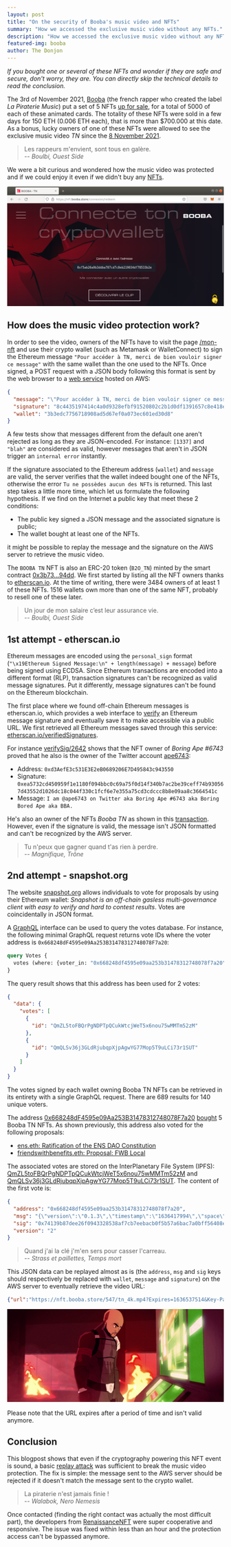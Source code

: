 ```yaml
---
layout: post
title: "On the security of Booba's music video and NFTs"
summary: "How we accessed the exclusive music video without any NFTs."
description: "How we accessed the exclusive music video without any NFTs."
featured-img: booba
author: The Donjon
---
```


*If you bought one or several of these NFTs and wonder if they are safe and secure, don't worry, they are. You can directly skip the technical details to read the conclusion.*

The 3rd of November 2021, [Booba](https://twitter.com/booba) (the french rapper who created the label *La Piraterie Music*) put a set of 5 NFTs [up for sale](https://twitter.com/booba/status/1455756572936790019), for a total of 5000 of each of these animated cards. The totality of these NFTs were sold in a few days for 150 ETH (0.006 ETH each), that is more than $700.000 at this date. As a bonus, lucky owners of one of these NFTs were allowed to see the exclusive music video *TN* since the [8 November 2021](https://twitter.com/booba/status/1457766868299681797).

> Les rappeurs m'envient, sont tous en galère.\
> -- *Boulbi, Ouest Side*

We were a bit curious and wondered how the music video was protected and if we could enjoy it even if we didn't buy any [NFTs](https://opensea.io/collection/booba-tn).

![https://nft.booba.store website](/assets/booba/browser1.png)

## How does the music video protection work?

In order to see the video, owners of the NFTs have to visit the page [/mon-nft](https://nft.booba.store/mon-nft) and use their crypto wallet (such as Metamask or WalletConnect) to sign the Ethereum message `"Pour accéder à TN, merci de bien vouloir signer ce message"` with the same wallet than the one used to the NFTs. Once signed, a POST request with a JSON body following this format is sent by the web browser to a [web service](https://m5b1e7khw3.execute-api.eu-west-3.amazonaws.com/intermediate/tn) hosted on AWS:

```json
{
  "message": "\"Pour accéder à TN, merci de bien vouloir signer ce message\"",
  "signature": "8c4435197414c4a0d9328efbf91520802c2b1d0df1391657c8e418ec6da3ab7944c2569f9e08b4c5d5d621ed7bd13802e4bed25c248deec6b690b2e29cb155c21b",
  "wallet": "3b3edc7756718908ad5d67ef0a073ec601ed30d8"
}
```

A few tests show that messages different from the default one aren't rejected as long as they are JSON-encoded. For instance: `[1337]` and `"blah"` are considered as valid, however messages that aren't in JSON trigger an `internal error` instantly.

If the signature associated to the Ethereum address (`wallet`) and `message` are valid, the server verifies that the wallet indeed bought one of the NFTs, otherwise the error `Tu ne possèdes aucun des NFTs` is returned. This last step takes a little more time, which let us formulate the following hypothesis. If we find on the Internet a public key that meet these 2 conditions:

- The public key signed a JSON message and the associated signature is public;
- The wallet bought at least one of the NFTs.

it might be possible to replay the message and the signature on the AWS server to retrieve the music video.

The `BOOBA TN` NFT is also an ERC-20 token (`B2O_TN`) minted by the smart contract [0x3b73...94dd](https://etherscan.io/address/0x3b7335f3f1771122cd0107416b1da1b2fb7e94dd). We first started by listing all the NFT owners thanks to [etherscan.io](https://etherscan.io/token/generic-tokenholder-inventory?contractAddress=0x3b7335f3f1771122cd0107416b1da1b2fb7e94dd). At the time of writing, there were 3484 owners of at least 1 of these NFTs. 1516 wallets own more than one of the same NFT, probably to resell one of these later.

> Un jour de mon salaire c’est leur assurance vie.\
> -- *Boulbi, Ouest Side*

## 1st attempt - etherscan.io

Ethereum messages are encoded using the `personal_sign` format (`"\x19Ethereum Signed Message:\n" + length(message) + message`) before being signed using ECDSA. Since Ethereum transactions are encoded into a different format (RLP), transaction signatures can't be recognized as valid message signatures. Put it differently, message signatures can't be found on the Ethereum blockchain.

The first place where we found off-chain Ethereum messages is etherscan.io, which provides a web interface to [verify](https://etherscan.io/verifySig) an Ethereum message signature and eventually save it to make accessible via a public URL. We first retrieved all Ethereum messages saved through this service: [etherscan.io/verifiedSignatures](https://etherscan.io/verifiedSignatures).

For instance [verifySig/2642](https://etherscan.io/verifySig/2642) shows that the NFT owner of *Boring Ape #6743* proved that he also is the owner of the Twitter account [ape6743](https://twitter.com/ape6743):

- Address: `0xd3AefE3c531E3E2eB0689206E7D495843c943550`
- Signature: `0xea5732cd450959f1e1180f094bbc0c69a75f0d14f340b7ac2be39ceff74b930567d43552d1026dc18c044f330c1fcf6e7e355a75cd3cdccc8b8e09aa8c3664541c`
- Message: `I am @ape6743 on Twitter aka Boring Ape #6743 aka Boring Bored Ape aka BBA.`

He's also an owner of the NFTs *Booba TN* as shown in this [transaction](https://etherscan.io/tx/0x2cb3d4177b54d2ba601412ea37d55f3898ba4e4852cc036971b2ebe6d4d9c153). However, even if the signature is valid, the message isn't JSON formatted and can't be recognized by the AWS server.

> Tu n'peux que gagner quand t'as rien à perdre.\
> -- *Magnifique, Trône*

## 2nd attempt - snapshot.org

The website [snapshot.org](https://snapshot.org) allows individuals to vote for proposals by using their Ethereum wallet: *Snapshot is an off-chain gasless multi-governance client with easy to verify and hard to contest results*. Votes are coincidentally in JSON format.

A [GraphQL](https://hub.snapshot.org/graphql) interface can be used to query the votes database. For instance, the following minimal GraphQL request returns vote IDs where the voter address is `0x668248dF4595e09Aa253B31478312748078F7a20`:

```graphql
query Votes {
  votes (where: {voter_in: "0x668248df4595e09aa253b31478312748078f7a20"}) { id }
}
```

The query result shows that this address has been used for 2 votes:

```JSON
{
  "data": {
    "votes": [
      {
        "id": "QmZL5toFBQrPgNDPTpQCukWtcjWeT5x6nou75wMMTm52zM"
      },
      {
        "id": "QmQLSv36j3GLdRjubqpXjpAgwYG77Mop5T9uLCi73r1SUT"
      }
    ]
  }
}
```

The votes signed by each wallet owning Booba TN NFTs can be retrieved in its entirety with a single GraphQL request. There are 689 results for 140 unique voters.

The address [0x668248dF4595e09Aa253B31478312748078F7a20](https://etherscan.io/address/0x668248dF4595e09Aa253B31478312748078F7a20) [bought](https://etherscan.io/tx/0x4157829f739612f730fd132650120e01858624847cf0d79e0868b383d67c4406) 5 Booba TN NFTs. As shown previously, this address also voted for the following proposals:

- [ens.eth: Ratification of the ENS DAO Constitution](https://snapshot.org/#/ens.eth/proposal/0xd810c4cf2f09737a6f833f1ec51eaa5504cbc0afeeb883a21a7e1c91c8a597e4)
- [friendswithbenefits.eth: Proposal: FWB Local](https://snapshot.org/#/friendswithbenefits.eth/proposal/QmbTDzk6DdH8wB32o2RkTGXNKpZtQhgeBGpXwBwLdWwq9Q)

The associated votes are stored on the InterPlanetary File System (IPFS): [QmZL5toFBQrPgNDPTpQCukWtcjWeT5x6nou75wMMTm52zM](https://ipfs.io/ipfs/QmZL5toFBQrPgNDPTpQCukWtcjWeT5x6nou75wMMTm52zM) and [QmQLSv36j3GLdRjubqpXjpAgwYG77Mop5T9uLCi73r1SUT](https://ipfs.io/ipfs/QmQLSv36j3GLdRjubqpXjpAgwYG77Mop5T9uLCi73r1SUT). The content of the first vote is:

```json
{
  "address": "0x668248df4595e09aa253b31478312748078f7a20",
  "msg": "{\"version\":\"0.1.3\",\"timestamp\":\"1636417994\",\"space\":\"ens.eth\",\"type\":\"vote\",\"payload\":{\"proposal\":\"0xd810c4cf2f09737a6f833f1ec51eaa5504cbc0afeeb883a21a7e1c91c8a597e4\",\"choice\":[1,2,3,4],\"metadata\":{}}}",
  "sig": "0x74139b87dee26f0943328538af7cb7eebacb0f5b57a6bac7a0bff56408e8c1a83faae0586fa383dba4f9a15862cfdd6d4af483cf07b3c858a8350a332d6bf36e1c",
  "version": "2"
}
```

> Quand j'ai la clé j'm'en sers pour casser l'carreau.\
> -- *Strass et paillettes, Temps mort*

This JSON data can be replayed almost as is (the `address`, `msg` and `sig` keys should respectively be replaced with `wallet`, `message` and `signature`) on the AWS server to eventually retrieve the video URL:

```json
{"url":"https://nft.booba.store/547/tn_4k.mp4?Expires=1636537514&Key-Pair-Id=K16KO12XTB81BE&Signature=rAeeMsi~9595MVXuu73jn~e1u-XBwm2Q~gYz0pOrjYRCi0zfXG2tRxllbsz8FfuXYG6RAMbPX8o023HyRS-cLG59TYZa8H4pKWtBahi38Dz8SdmRcrYUCq4umszr18pco6eqbnf50RS4p8fouOPE03nckjG~G-cOTkk7ABw~M0OBDBt9PrNCXrVCy8k-TtgCVtkWzNm0pF2xBoLtbBHcuuijNfNtN8-QCyVXTewWvbUCIM77qLS5HbiCADH-dXGYP4bN9ZMgCvlS~oNWeSqw993BlOyxQ-BxlKSrtNWN5-N3Psx7sTztQ6L-y7I94Ur34QMWYDWHDYBnp0yPX8Sbeg__"}
```

![video screenshot](/assets/booba/clip.png)

Please note that the URL expires after a period of time and isn't valid anymore.

## Conclusion

This blogpost shows that even if the cryptography powering this NFT event is sound, a basic [replay attack](https://en.wikipedia.org/wiki/Replay_attack) was sufficient to break the music video protection. The fix is simple: the message sent to the AWS server should be rejected if it doesn't match the message sent to the crypto wallet.

> La piraterie n'est jamais finie !\
> -- *Walabok, Nero Nemesis*

Once contacted (finding the right contact was actually the most difficult part), the developers from [RenaissanceNFT](https://twitter.com/RenaissanceNFT) were super cooperative and responsive. The issue was fixed within less than an hour and the protection access can't be bypassed anymore.
